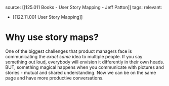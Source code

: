 source: [[125.011 Books - User Story Mapping - Jeff Patton]]
tags:
relevant:
- [[122.11.001 User Story Mapping]]

# Why use story maps?

One of the biggest challenges that product managers face is communicating the _exact same_ idea to multiple people. If you say something out loud, everybody will envision it differently in their own heads. BUT, something magical happens when you communicate with pictures and stories - mutual and shared understanding. Now we can be on the same page and have more productive conversations.